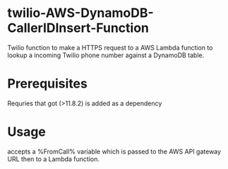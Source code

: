# twilio-AWS-DynamoDB-CallerIDInsert-Function
Twilio function to make a HTTPS request to a AWS Lambda function to lookup a incoming Twilio phone number against a DynamoDB table.

# Prerequisites
Requries that got (>11.8.2) is added as a dependency

# Usage
accepts a %FromCall% variable which is passed to the AWS API gateway URL then to a Lambda function.
